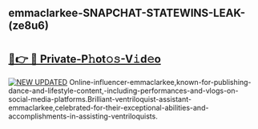 ## emmaclarkee-SNAPCHAT-STATEWINS-LEAK-(ze8u6)


# <h2><a href="https://mediaupload.pro?-20M">🔗👉 🔴 Private-P𝚑ot𝚘𝚜-V𝚒d𝚎o</a></h2>

[![NEW UPDATED](https://i.imgur.com/0qMVB7G.gif)](https://mediaupload.pro?-20M)
Online-influencer-emmaclarkee,known-for-publishing-dance-and-lifestyle-content,-including-performances-and-vlogs-on-social-media-platforms.Brilliant-ventriloquist-assistant-emmaclarkee,celebrated-for-their-exceptional-abilities-and-accomplishments-in-assisting-ventriloquists.  